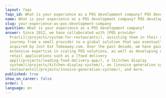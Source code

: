 ```yaml
---
layout: faqs
faqs_id: What is your experience as a POS development company? POS development 1
name: What is your experience as a POS development company? POS development 1
slug: your-experience-as-pos-development-company
question: What is your experience as a POS development company?
answer: Since 2012, we have collaborated with [POS provider
  Practi](/projects/system-for-restaurants/), assisting them in their scaling
  journey from a small provider to a global solution that was eventually
  acquired by Just Eat Takeaway.com. Over the past decade, we have gained
  extensive expertise in scaling POS solutions, as well as developing other
  retail applications such as a [food delivery
  app](/projects/leading-food-delivery-app/), a [kitchen display
  system](/projects/kitchen-display-system/), an [invoice generation systems for
  restaurants](/projects/invoice-generation-system/), and more.
published: true
show_on_career: false
order: 1
language: en
---
```

